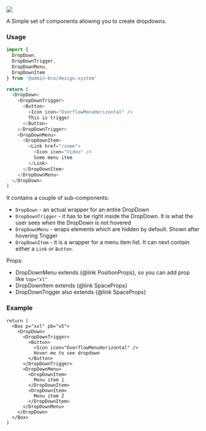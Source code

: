 <img src="components/drop-down.png" />

A Simple set of components allowing you to create dropdowns.

### Usage

```javascript
import {
  DropDown,
  DropDownTrigger,
  DropDownMenu,
  DropDownItem
} from '@admin-bro/design-system'

return (
  <DropDown>
    <DropDownTrigger>
      <Button>
        <Icon icon="OverflowMenuHorizontal" />
        This is trigger
      </Button>
    </DropDownTrigger>
    <DropDownMenu>
      <DropDownItem>
        <Link href="/some">
          <Icon icon="Video" />
          Some menu item
        </Link>
      </DropDownItem>
    </DropDownMenu>
  </DropDown>
)
```

It contains a couple of sub-components:

- `DropDown` - an actual wrapper for an entire DropDown
- `DropDownTrigger` - it has to be right inside the DropDown.
  It is what the user sees when the DropDown is not hovered
- `DropDownMenu` - wraps elements which are hidden by default.
  Shown after hovering Trigger
- `DropDownItem` - it is a wrapper for a menu item list.
  It can next contain either a `Link` or `Button`.

Props:
- DropDownMenu extends {@link PositionProps}, so you can add prop like `top="xl"`
- DropDownItem extends {@link SpaceProps}
- DropDownTrigger also extends {@link SpaceProps}


### Example

```reactComponent
return (
  <Box p="xxl" pb="x5">
    <DropDown>
      <DropDownTrigger>
        <Button>
          <Icon icon="OverflowMenuHorizontal" />
          Hover me to see dropdown
        </Button>
      </DropDownTrigger>
      <DropDownMenu>
        <DropDownItem>
          Menu item 1
        </DropDownItem>
        <DropDownItem>
          Menu item 2
        </DropDownItem>
      </DropDownMenu>
    </DropDown>
  </Box>
)
```

